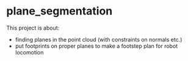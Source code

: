 plane_segmentation
==================

This project is about:

- finding planes in the point cloud (with constraints on normals etc.)
- put footprints on proper planes to make a footstep plan for robot locomotion
